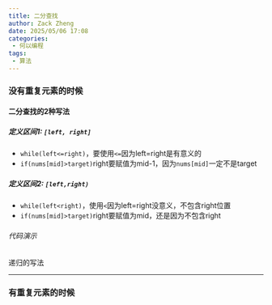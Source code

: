 ```yaml
---
title: 二分查找
author: Zack Zheng
date: 2025/05/06 17:08
categories:
 - 何以编程
tags:
 - 算法
---
```


### 没有重复元素的时候

#### 二分查找的2种写法

##### 定义区间1: `[left, right]`

+ `while(left<=right)`，要使用`<=`因为left=right是有意义的
+ `if(nums[mid]>target)`right要赋值为mid-1，因为`nums[mid]`一定不是target  

##### 定义区间2: `[left,right)`

+ `while(left<right)`，使用`<`因为left=right没意义，不包含right位置
+ `if(nums[mid]>target)`right要赋值为mid，还是因为不包含right

###### 代码演示

<Suspense>
  <my-codes repo="o-algorithm" path="algorithm/数组常见题/二分查找/search.java" lang="java" lazy />
</Suspense>


递归的写法

<Suspense>
  <my-codes repo="o-algorithm" path="dataStructure/二分查找/binarysearch.java" lang="java" lazy />
</Suspense>


--------------------------------------------

### 有重复元素的时候

<Suspense>
  <my-codes repo="o-algorithm" path="dataStructure/二分查找/binarysearch2.java" lang="java" lazy />
</Suspense>

